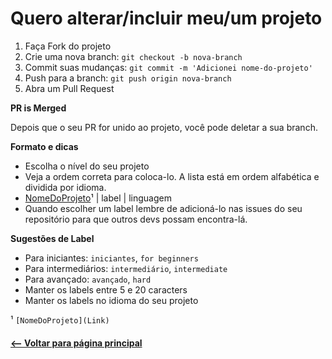 # Quero alterar/incluir meu/um projeto

1. Faça Fork do projeto
2. Crie uma nova branch: `git checkout -b nova-branch`
3. Commit suas mudanças: `git commit -m 'Adicionei nome-do-projeto'`
4. Push para a branch: `git push origin nova-branch`
5. Abra um Pull Request

**PR is Merged**

Depois que o seu PR for unido ao projeto, você pode deletar a sua branch.

**Formato e dicas**
* Escolha o nível do seu projeto
* Veja a ordem correta para coloca-lo. A lista está em ordem alfabética e dividida por idioma.
* [NomeDoProjeto]( Link )¹ | label | linguagem
* Quando escolher um label lembre de adicioná-lo nas issues do seu repositório para que outros devs possam encontra-lá.

**Sugestões de Label**
* Para iniciantes: `iniciantes`, `for beginners`
* Para intermediários: `intermediário`, `intermediate`
* Para avançado: `avançado`, `hard`
* Manter os labels entre 5 e 20 caracters
* Manter os labels no idioma do seu projeto


¹ `[NomeDoProjeto](Link)`

#### [<-- Voltar para página principal](README.md)
